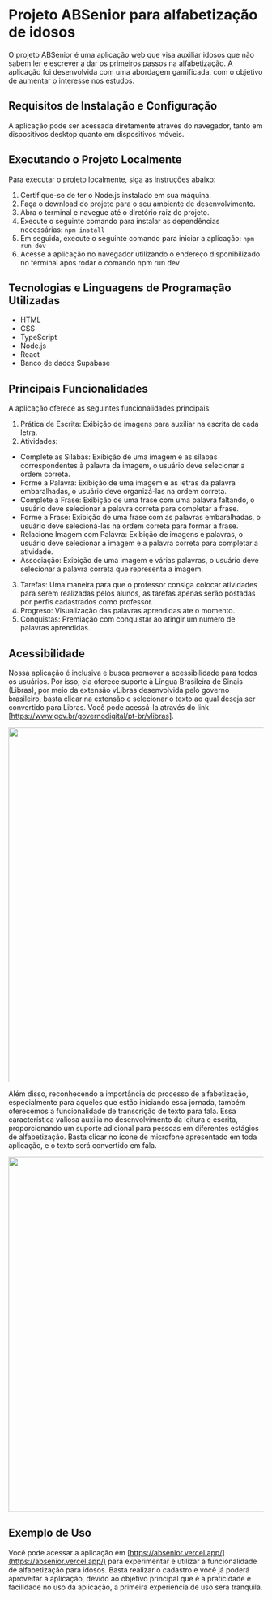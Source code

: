# Projeto ABSenior para alfabetização de idosos

O projeto ABSenior é uma aplicação web que visa auxiliar idosos que não sabem ler e escrever a dar os primeiros passos na alfabetização. A aplicação foi desenvolvida com uma abordagem gamificada, com o objetivo de aumentar o interesse nos estudos.

## Requisitos de Instalação e Configuração

A aplicação pode ser acessada diretamente através do navegador, tanto em dispositivos desktop quanto em dispositivos móveis.

## Executando o Projeto Localmente

Para executar o projeto localmente, siga as instruções abaixo:

1. Certifique-se de ter o Node.js instalado em sua máquina.
2. Faça o download do projeto para o seu ambiente de desenvolvimento.
3. Abra o terminal e navegue até o diretório raiz do projeto.
4. Execute o seguinte comando para instalar as dependências necessárias:
      `npm install`
5. Em seguida, execute o seguinte comando para iniciar a aplicação:
      `npm run dev`
6. Acesse a aplicação no navegador utilizando o endereço disponibilizado no terminal apos rodar o comando npm run dev

## Tecnologias e Linguagens de Programação Utilizadas

- HTML
- CSS
- TypeScript
- Node.js
- React
- Banco de dados Supabase

## Principais Funcionalidades

A aplicação oferece as seguintes funcionalidades principais:

1. Prática de Escrita: Exibição de imagens para auxiliar na escrita de cada letra.
2. Atividades:
  - Complete as Sílabas: Exibição de uma imagem e as sílabas correspondentes à palavra da imagem, o usuário deve selecionar a ordem correta.
  - Forme a Palavra: Exibição de uma imagem e as letras da palavra embaralhadas, o usuário deve organizá-las na ordem correta.
  - Complete a Frase: Exibição de uma frase com uma palavra faltando, o usuário deve selecionar a palavra correta para completar a frase.
  - Forme a Frase: Exibição de uma frase com as palavras embaralhadas, o usuário deve selecioná-las na ordem correta para formar a frase.
  - Relacione Imagem com Palavra: Exibição de imagens e palavras, o usuário deve selecionar a imagem e a palavra correta para completar a atividade.
  - Associação: Exibição de uma imagem e várias palavras, o usuário deve selecionar a palavra correta que representa a imagem.
3. Tarefas: Uma maneira para que o professor consiga colocar atividades para serem realizadas pelos alunos, as tarefas apenas serão postadas por perfis cadastrados como professor.
4. Progreso: Visualização das palavras aprendidas ate o momento.
5. Conquistas: Premiação com conquistar ao atingir um numero de palavras aprendidas.

## Acessibilidade

Nossa aplicação é inclusiva e busca promover a acessibilidade para todos os usuários. Por isso, ela oferece suporte à Língua Brasileira de Sinais (Libras), por meio da extensão vLibras desenvolvida pelo governo brasileiro, basta clicar na extensão e selecionar o texto ao qual deseja ser convertido para Libras. Você pode acessá-la através do link [https://www.gov.br/governodigital/pt-br/vlibras].

<div align="center">
  <img src="https://tgxaowsodjjnuyqaswdp.supabase.co/storage/v1/object/public/word_images/Libras.png?t=2023-06-25T21%3A06%3A42.221Z" width="700px" />
</div>

Além disso, reconhecendo a importância do processo de alfabetização, especialmente para aqueles que estão iniciando essa jornada, também oferecemos a funcionalidade de transcrição de texto para fala. Essa característica valiosa auxilia no desenvolvimento da leitura e escrita, proporcionando um suporte adicional para pessoas em diferentes estágios de alfabetização. Basta clicar no ícone de microfone apresentado em toda aplicação, e o texto será convertido em fala.

<div align="center">
  <img src="https://tgxaowsodjjnuyqaswdp.supabase.co/storage/v1/object/public/word_images/TextoEmFala.png?t=2023-06-25T21%3A07%3A34.085Z" width="700px" />
</div>

## Exemplo de Uso

Você pode acessar a aplicação em [https://absenior.vercel.app/](https://absenior.vercel.app/) para experimentar e utilizar a funcionalidade de alfabetização para idosos. Basta realizar o cadastro e você já poderá aproveitar a aplicação, devido ao objetivo principal que é a praticidade e facilidade no uso da aplicação, a primeira experiencia de uso sera tranquila.

